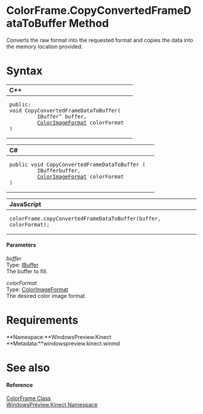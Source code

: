 ColorFrame.CopyConvertedFrameDataToBuffer Method  
================================================  

Converts the raw format into the requested format and copies the data into the memory location provided. <span id="syntaxSection"></span>

Syntax  
======  

<table>
<colgroup>
<col width="100%" />
</colgroup>
<thead>
<tr class="header">
<th align="left">C++</th>
</tr>
</thead>
<tbody>
<tr class="odd">
<td align="left"><pre><code>public:  
void CopyConvertedFrameDataToBuffer(  
         IBuffer^ buffer,  
         <a href="../../ColorImageFormat_Enumeration.md">ColorImageFormat</a> colorFormat  
)</code></pre></td>
</tr>
</tbody>
</table>

<table>
<colgroup>
<col width="100%" />
</colgroup>
<thead>
<tr class="header">
<th align="left">C#</th>
</tr>
</thead>
<tbody>
<tr class="odd">
<td align="left"><pre><code>public void CopyConvertedFrameDataToBuffer (  
         IBufferbuffer,  
         <a href="../../ColorImageFormat_Enumeration.md">ColorImageFormat</a> colorFormat  
)</code></pre></td>
</tr>
</tbody>
</table>

<table>
<colgroup>
<col width="100%" />
</colgroup>
<thead>
<tr class="header">
<th align="left">JavaScript</th>
</tr>
</thead>
<tbody>
<tr class="odd">
<td align="left"><pre><code>colorFrame.copyConvertedFrameDataToBuffer(buffer, colorFormat);</code></pre></td>
</tr>
</tbody>
</table>

<span id="ID4EG"></span>
#### Parameters  

*buffer*    
Type: [IBuffer](http://msdn.microsoft.com/en-us/library/windows.storage.streams.ibuffer.aspx)  
The buffer to fill.  

*colorFormat*    
Type: [ColorImageFormat](../../ColorImageFormat_Enumeration.md)  
The desired color image format.  

<span id="requirements"></span>

Requirements  
============  

**Namespace:**WindowsPreview.Kinect  
**Metadata:**windowspreview.kinect.winmd  

<span id="ID4ECB"></span>

See also  
========  

<span id="ID4EEB"></span>
#### Reference  

[ColorFrame Class](../../ColorFrame_Class.md)  
 [WindowsPreview.Kinect Namespace](../../../Kinect.md)  



<!--Please do not edit the data in the comment block below.-->
<!--
TOCTitle : CopyConvertedFrameDataToBuffer Method
RLTitle : ColorFrame.CopyConvertedFrameDataToBuffer Method
KeywordK : CopyConvertedFrameDataToBuffer method
KeywordK : ColorFrame.CopyConvertedFrameDataToBuffer method
KeywordF : WindowsPreview.Kinect.ColorFrame.CopyConvertedFrameDataToBuffer
KeywordF : ColorFrame.CopyConvertedFrameDataToBuffer
KeywordF : CopyConvertedFrameDataToBuffer
KeywordF : WindowsPreview.Kinect.ColorFrame.CopyConvertedFrameDataToBuffer(Windows.Storage.Streams.IBuffer,WindowsPreview.Kinect.ColorImageFormat)
KeywordA : M:WindowsPreview.Kinect.ColorFrame.CopyConvertedFrameDataToBuffer(Windows.Storage.Streams.IBuffer,WindowsPreview.Kinect.ColorImageFormat)
AssetID : M:WindowsPreview.Kinect.ColorFrame.CopyConvertedFrameDataToBuffer(Windows.Storage.Streams.IBuffer,WindowsPreview.Kinect.ColorImageFormat)
Locale : en-us
CommunityContent : 1
APIType : Managed
APILocation : windowspreview.kinect.winmd
APIName : WindowsPreview.Kinect.ColorFrame.CopyConvertedFrameDataToBuffer
TargetOS : Windows
TopicType : kbSyntax
DevLang : VB
DevLang : CSharp
DevLang : JavaScript
DevLang : C++
DocSet : K4Wv2
ProjType : K4Wv2Proj
Technology : Kinect for Windows
Product : Kinect for Windows SDK v2
productversion : 20
-->
